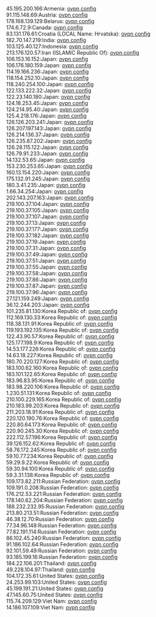 45.195.200.166:Armenia: [ovpn config](vpn/45_195_200_166.ovpn)  
91.115.148.69:Austria: [ovpn config](vpn/91_115_148_69.ovpn)  
178.168.139.129:Belarus: [ovpn config](vpn/178_168_139_129.ovpn)  
174.6.72.9:Canada: [ovpn config](vpn/174_6_72_9.ovpn)  
83.131.176.61:Croatia (LOCAL Name: Hrvatska): [ovpn config](vpn/83_131_176_61.ovpn)  
182.70.147.219:India: [ovpn config](vpn/182_70_147_219.ovpn)  
103.125.40.127:Indonesia: [ovpn config](vpn/103_125_40_127.ovpn)  
213.176.120.57:Iran (ISLAMIC Republic Of): [ovpn config](vpn/213_176_120_57.ovpn)  
106.153.16.152:Japan: [ovpn config](vpn/106_153_16_152.ovpn)  
106.176.180.159:Japan: [ovpn config](vpn/106_176_180_159.ovpn)  
114.19.166.236:Japan: [ovpn config](vpn/114_19_166_236.ovpn)  
118.154.252.10:Japan: [ovpn config](vpn/118_154_252_10.ovpn)  
118.240.254.100:Japan: [ovpn config](vpn/118_240_254_100.ovpn)  
122.133.222.32:Japan: [ovpn config](vpn/122_133_222_32.ovpn)  
122.23.140.180:Japan: [ovpn config](vpn/122_23_140_180.ovpn)  
124.18.253.45:Japan: [ovpn config](vpn/124_18_253_45.ovpn)  
124.214.95.40:Japan: [ovpn config](vpn/124_214_95_40.ovpn)  
125.4.218.176:Japan: [ovpn config](vpn/125_4_218_176.ovpn)  
126.126.203.241:Japan: [ovpn config](vpn/126_126_203_241.ovpn)  
126.207.197.143:Japan: [ovpn config](vpn/126_207_197_143.ovpn)  
126.214.136.37:Japan: [ovpn config](vpn/126_214_136_37.ovpn)  
126.235.87.202:Japan: [ovpn config](vpn/126_235_87_202.ovpn)  
126.28.115.122:Japan: [ovpn config](vpn/126_28_115_122.ovpn)  
126.79.91.233:Japan: [ovpn config](vpn/126_79_91_233.ovpn)  
14.132.53.65:Japan: [ovpn config](vpn/14_132_53_65.ovpn)  
153.230.253.65:Japan: [ovpn config](vpn/153_230_253_65.ovpn)  
160.13.154.220:Japan: [ovpn config](vpn/160_13_154_220.ovpn)  
175.132.91.245:Japan: [ovpn config](vpn/175_132_91_245.ovpn)  
180.3.41.235:Japan: [ovpn config](vpn/180_3_41_235.ovpn)  
1.66.34.254:Japan: [ovpn config](vpn/1_66_34_254.ovpn)  
202.143.207.163:Japan: [ovpn config](vpn/202_143_207_163.ovpn)  
219.100.37.104:Japan: [ovpn config](vpn/219_100_37_104.ovpn)  
219.100.37.105:Japan: [ovpn config](vpn/219_100_37_105.ovpn)  
219.100.37.107:Japan: [ovpn config](vpn/219_100_37_107.ovpn)  
219.100.37.13:Japan: [ovpn config](vpn/219_100_37_13.ovpn)  
219.100.37.177:Japan: [ovpn config](vpn/219_100_37_177.ovpn)  
219.100.37.182:Japan: [ovpn config](vpn/219_100_37_182.ovpn)  
219.100.37.19:Japan: [ovpn config](vpn/219_100_37_19.ovpn)  
219.100.37.31:Japan: [ovpn config](vpn/219_100_37_31.ovpn)  
219.100.37.49:Japan: [ovpn config](vpn/219_100_37_49.ovpn)  
219.100.37.51:Japan: [ovpn config](vpn/219_100_37_51.ovpn)  
219.100.37.55:Japan: [ovpn config](vpn/219_100_37_55.ovpn)  
219.100.37.58:Japan: [ovpn config](vpn/219_100_37_58.ovpn)  
219.100.37.86:Japan: [ovpn config](vpn/219_100_37_86.ovpn)  
219.100.37.87:Japan: [ovpn config](vpn/219_100_37_87.ovpn)  
219.100.37.96:Japan: [ovpn config](vpn/219_100_37_96.ovpn)  
27.121.159.249:Japan: [ovpn config](vpn/27_121_159_249.ovpn)  
36.12.244.203:Japan: [ovpn config](vpn/36_12_244_203.ovpn)  
101.235.81.130:Korea Republic of: [ovpn config](vpn/101_235_81_130.ovpn)  
112.169.130.33:Korea Republic of: [ovpn config](vpn/112_169_130_33.ovpn)  
118.38.131.91:Korea Republic of: [ovpn config](vpn/118_38_131_91.ovpn)  
119.193.192.135:Korea Republic of: [ovpn config](vpn/119_193_192_135.ovpn)  
122.43.90.57:Korea Republic of: [ovpn config](vpn/122_43_90_57.ovpn)  
125.177.198.9:Korea Republic of: [ovpn config](vpn/125_177_198_9.ovpn)  
14.53.177.226:Korea Republic of: [ovpn config](vpn/14_53_177_226.ovpn)  
14.63.18.227:Korea Republic of: [ovpn config](vpn/14_63_18_227.ovpn)  
180.70.220.127:Korea Republic of: [ovpn config](vpn/180_70_220_127.ovpn)  
183.100.62.160:Korea Republic of: [ovpn config](vpn/183_100_62_160.ovpn)  
183.101.122.65:Korea Republic of: [ovpn config](vpn/183_101_122_65.ovpn)  
183.96.83.95:Korea Republic of: [ovpn config](vpn/183_96_83_95.ovpn)  
183.98.220.106:Korea Republic of: [ovpn config](vpn/183_98_220_106.ovpn)  
1.230.51.131:Korea Republic of: [ovpn config](vpn/1_230_51_131.ovpn)  
210.100.229.165:Korea Republic of: [ovpn config](vpn/210_100_229_165.ovpn)  
210.183.99.203:Korea Republic of: [ovpn config](vpn/210_183_99_203.ovpn)  
211.203.18.91:Korea Republic of: [ovpn config](vpn/211_203_18_91.ovpn)  
220.120.190.76:Korea Republic of: [ovpn config](vpn/220_120_190_76.ovpn)  
220.80.64.173:Korea Republic of: [ovpn config](vpn/220_80_64_173.ovpn)  
220.90.245.30:Korea Republic of: [ovpn config](vpn/220_90_245_30.ovpn)  
222.112.57.196:Korea Republic of: [ovpn config](vpn/222_112_57_196.ovpn)  
39.126.152.62:Korea Republic of: [ovpn config](vpn/39_126_152_62.ovpn)  
58.76.172.245:Korea Republic of: [ovpn config](vpn/58_76_172_245.ovpn)  
59.10.77.234:Korea Republic of: [ovpn config](vpn/59_10_77_234.ovpn)  
59.29.9.22:Korea Republic of: [ovpn config](vpn/59_29_9_22.ovpn)  
59.30.94.100:Korea Republic of: [ovpn config](vpn/59_30_94_100.ovpn)  
59.3.31.138:Korea Republic of: [ovpn config](vpn/59_3_31_138.ovpn)  
109.173.82.211:Russian Federation: [ovpn config](vpn/109_173_82_211.ovpn)  
109.191.0.208:Russian Federation: [ovpn config](vpn/109_191_0_208.ovpn)  
176.212.53.221:Russian Federation: [ovpn config](vpn/176_212_53_221.ovpn)  
178.140.62.204:Russian Federation: [ovpn config](vpn/178_140_62_204.ovpn)  
188.232.232.95:Russian Federation: [ovpn config](vpn/188_232_232_95.ovpn)  
213.80.213.51:Russian Federation: [ovpn config](vpn/213_80_213_51.ovpn)  
46.38.12.70:Russian Federation: [ovpn config](vpn/46_38_12_70.ovpn)  
77.34.96.148:Russian Federation: [ovpn config](vpn/77_34_96_148.ovpn)  
77.82.191.114:Russian Federation: [ovpn config](vpn/77_82_191_114.ovpn)  
86.102.45.240:Russian Federation: [ovpn config](vpn/86_102_45_240.ovpn)  
91.186.102.64:Russian Federation: [ovpn config](vpn/91_186_102_64.ovpn)  
92.101.59.49:Russian Federation: [ovpn config](vpn/92_101_59_49.ovpn)  
93.185.199.16:Russian Federation: [ovpn config](vpn/93_185_199_16.ovpn)  
184.22.106.201:Thailand: [ovpn config](vpn/184_22_106_201.ovpn)  
49.228.104.97:Thailand: [ovpn config](vpn/49_228_104_97.ovpn)  
104.172.35.61:United States: [ovpn config](vpn/104_172_35_61.ovpn)  
24.253.99.103:United States: [ovpn config](vpn/24_253_99_103.ovpn)  
45.199.191.21:United States: [ovpn config](vpn/45_199_191_21.ovpn)  
47.145.60.75:United States: [ovpn config](vpn/47_145_60_75.ovpn)  
115.74.209.129:Viet Nam: [ovpn config](vpn/115_74_209_129.ovpn)  
14.186.107.109:Viet Nam: [ovpn config](vpn/14_186_107_109.ovpn)  
